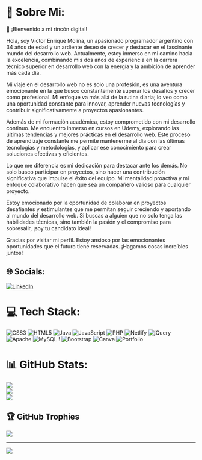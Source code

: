 # 💫 Sobre Mi:
👋 ¡Bienvenido a mi rincón digital!

Hola, soy Victor Enrique Molina, un apasionado programador argentino con 34 años de edad y un ardiente deseo de crecer y destacar en el fascinante mundo del desarrollo web. Actualmente, estoy inmerso en mi camino hacia la excelencia, combinando mis dos años de experiencia en la carrera técnico superior en desarrollo web con la energía y la ambición de aprender más cada día.

Mi viaje en el desarrollo web no es solo una profesión, es una aventura emocionante en la que busco constantemente superar los desafíos y crecer como profesional. Mi enfoque va más allá de la rutina diaria; lo veo como una oportunidad constante para innovar, aprender nuevas tecnologías y contribuir significativamente a proyectos apasionantes.

Además de mi formación académica, estoy comprometido con mi desarrollo continuo. Me encuentro inmerso en cursos en Udemy, explorando las últimas tendencias y mejores prácticas en el desarrollo web. Este proceso de aprendizaje constante me permite mantenerme al día con las últimas tecnologías y metodologías, y aplicar ese conocimiento para crear soluciones efectivas y eficientes.

Lo que me diferencia es mi dedicación para destacar ante los demás. No solo busco participar en proyectos, sino hacer una contribución significativa que impulse el éxito del equipo. Mi mentalidad proactiva y mi enfoque colaborativo hacen que sea un compañero valioso para cualquier proyecto.

Estoy emocionado por la oportunidad de colaborar en proyectos desafiantes y estimulantes que me permitan seguir creciendo y aportando al mundo del desarrollo web. Si buscas a alguien que no solo tenga las habilidades técnicas, sino también la pasión y el compromiso para sobresalir, ¡soy tu candidato ideal!

Gracias por visitar mi perfil. Estoy ansioso por las emocionantes oportunidades que el futuro tiene reservadas. ¡Hagamos cosas increíbles juntos!


## 🌐 Socials:
[![LinkedIn](https://img.shields.io/badge/LinkedIn-%230077B5.svg?logo=linkedin&logoColor=white)](https://linkedin.com/in/victor-molina-b93572258) 

# 💻 Tech Stack:
![CSS3](https://img.shields.io/badge/css3-%231572B6.svg?style=for-the-badge&logo=css3&logoColor=white) ![HTML5](https://img.shields.io/badge/html5-%23E34F26.svg?style=for-the-badge&logo=html5&logoColor=white) ![Java](https://img.shields.io/badge/java-%23ED8B00.svg?style=for-the-badge&logo=openjdk&logoColor=white) ![JavaScript](https://img.shields.io/badge/javascript-%23323330.svg?style=for-the-badge&logo=javascript&logoColor=%23F7DF1E) ![PHP](https://img.shields.io/badge/php-%23777BB4.svg?style=for-the-badge&logo=php&logoColor=white) ![Netlify](https://img.shields.io/badge/netlify-%23000000.svg?style=for-the-badge&logo=netlify&logoColor=#00C7B7)  ![jQuery](https://img.shields.io/badge/jquery-%230769AD.svg?style=for-the-badge&logo=jquery&logoColor=white)  ![Apache](https://img.shields.io/badge/apache-%23D42029.svg?style=for-the-badge&logo=apache&logoColor=white) ![MySQL](https://img.shields.io/badge/mysql-%2300000f.svg?style=for-the-badge&logo=mysql&logoColor=white) ! ![Bootstrap](https://img.shields.io/badge/bootstrap-%238511FA.svg?style=for-the-badge&logo=bootstrap&logoColor=white) ![Canva](https://img.shields.io/badge/Canva-%2300C4CC.svg?style=for-the-badge&logo=Canva&logoColor=white) ![Portfolio](https://img.shields.io/badge/Portfolio-%23000000.svg?style=for-the-badge&logo=firefox&logoColor=#FF7139) 
# 📊 GitHub Stats:
![](https://github-readme-stats.vercel.app/api?username=victor_423&theme=react&hide_border=false&include_all_commits=false&count_private=false)<br/>
![](https://github-readme-streak-stats.herokuapp.com/?user=victor_423&theme=react&hide_border=false)<br/>
![](https://github-readme-stats.vercel.app/api/top-langs/?username=victor_423&theme=react&hide_border=false&include_all_commits=false&count_private=false&layout=compact)

## 🏆 GitHub Trophies
![](https://github-profile-trophy.vercel.app/?username=victor_423&theme=onedark&no-frame=false&no-bg=true&margin-w=4)

---
[![](https://visitcount.itsvg.in/api?id=victor_423&icon=0&color=0)](https://visitcount.itsvg.in)

<!-- Proudly created with GPRM ( https://gprm.itsvg.in ) -->
